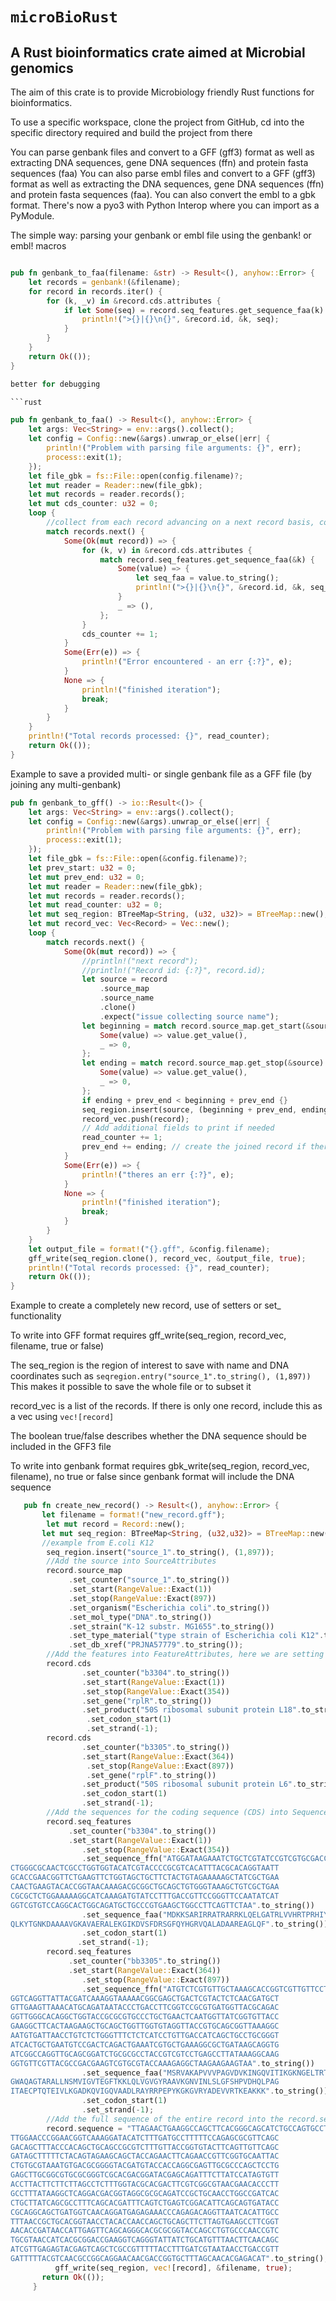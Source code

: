 # `microBioRust`

## A Rust bioinformatics crate aimed at Microbial genomics<br>

The aim of this crate is to provide Microbiology friendly Rust functions for bioinformatics.<br>

To use a specific workspace, clone the project from GitHub, cd into the specific directory required and build the project from there

 You can parse genbank files and convert to a GFF (gff3) format as well as extracting DNA sequences, gene DNA sequences (ffn) and protein fasta sequences (faa)
 You can also parse embl files and convert to a GFF (gff3) format as well as extracting the DNA sequences, gene DNA sequences (ffn) and protein fasta sequences (faa).  You can also convert the embl to a gbk format.
 There's now a pyo3 with Python Interop where you can import as a PyModule.

The simple way: parsing your genbank or embl file using the genbank! or embl! macros

```rust

pub fn genbank_to_faa(filename: &str) -> Result<(), anyhow::Error> {
    let records = genbank!(&filename);
    for record in records.iter() {
        for (k, _v) in &record.cds.attributes {
            if let Some(seq) = record.seq_features.get_sequence_faa(k) {
                println!(">{}|{}\n{}", &record.id, &k, seq);
            }
        }
    }
    return Ok(());
}

better for debugging

```rust

pub fn genbank_to_faa() -> Result<(), anyhow::Error> {
    let args: Vec<String> = env::args().collect();
    let config = Config::new(&args).unwrap_or_else(|err| {
        println!("Problem with parsing file arguments: {}", err);
        process::exit(1);
    });
    let file_gbk = fs::File::open(config.filename)?;
    let mut reader = Reader::new(file_gbk);
    let mut records = reader.records();
    let mut cds_counter: u32 = 0;
    loop {
        //collect from each record advancing on a next record basis, count cds records
        match records.next() {
            Some(Ok(mut record)) => {
                for (k, v) in &record.cds.attributes {
                    match record.seq_features.get_sequence_faa(&k) {
                        Some(value) => {
                            let seq_faa = value.to_string();
                            println!(">{}|{}\n{}", &record.id, &k, seq_faa);
                        }
                        _ => (),
                    };
                }
                cds_counter += 1;
            }
            Some(Err(e)) => {
                println!("Error encountered - an err {:?}", e);
            }
            None => {
                println!("finished iteration");
                break;
            }
        }
    }
    println!("Total records processed: {}", read_counter);
    return Ok(());
}
```

  Example to save a provided multi- or single genbank file as a GFF file (by joining any multi-genbank)

```rust
pub fn genbank_to_gff() -> io::Result<()> {
    let args: Vec<String> = env::args().collect();
    let config = Config::new(&args).unwrap_or_else(|err| {
        println!("Problem with parsing file arguments: {}", err);
        process::exit(1);
    });
    let file_gbk = fs::File::open(&config.filename)?;
    let prev_start: u32 = 0;
    let mut prev_end: u32 = 0;
    let mut reader = Reader::new(file_gbk);
    let mut records = reader.records();
    let mut read_counter: u32 = 0;
    let mut seq_region: BTreeMap<String, (u32, u32)> = BTreeMap::new();
    let mut record_vec: Vec<Record> = Vec::new();
    loop {
        match records.next() {
            Some(Ok(mut record)) => {
                //println!("next record");
                //println!("Record id: {:?}", record.id);
                let source = record
                    .source_map
                    .source_name
                    .clone()
                    .expect("issue collecting source name");
                let beginning = match record.source_map.get_start(&source) {
                    Some(value) => value.get_value(),
                    _ => 0,
                };
                let ending = match record.source_map.get_stop(&source) {
                    Some(value) => value.get_value(),
                    _ => 0,
                };
                if ending + prev_end < beginning + prev_end {}
                seq_region.insert(source, (beginning + prev_end, ending + prev_end));
                record_vec.push(record);
                // Add additional fields to print if needed
                read_counter += 1;
                prev_end += ending; // create the joined record if there are multiple
            }
            Some(Err(e)) => {
                println!("theres an err {:?}", e);
            }
            None => {
                println!("finished iteration");
                break;
            }
        }
    }
    let output_file = format!("{}.gff", &config.filename);
    gff_write(seq_region.clone(), record_vec, &output_file, true);
    println!("Total records processed: {}", read_counter);
    return Ok(());
}
```

 Example to create a completely new record, use of setters or set_ functionality

 To write into GFF format requires gff_write(seq_region, record_vec, filename, true or false)

 The seq_region is the region of interest to save with name and DNA coordinates such as ```seqregion.entry("source_1".to_string(), (1,897))```
 This makes it possible to save the whole file or to subset it

 record_vec is a list of the records.  If there is only one record, include this as a vec using ``` vec![record] ```

 The boolean true/false describes whether the DNA sequence should be included in the GFF3 file

 To write into genbank format requires gbk_write(seq_region, record_vec, filename), no true or false since genbank format will include the DNA sequence

 ```rust
    pub fn create_new_record() -> Result<(), anyhow::Error> {
        let filename = format!("new_record.gff");
         let mut record = Record::new();
        let mut seq_region: BTreeMap<String, (u32,u32)> = BTreeMap::new();
        //example from E.coli K12
         seq_region.insert("source_1".to_string(), (1,897));
         //Add the source into SourceAttributes
         record.source_map
              .set_counter("source_1".to_string())
              .set_start(RangeValue::Exact(1))
              .set_stop(RangeValue::Exact(897))
              .set_organism("Escherichia coli".to_string())
              .set_mol_type("DNA".to_string())
              .set_strain("K-12 substr. MG1655".to_string())
              .set_type_material("type strain of Escherichia coli K12".to_string())
              .set_db_xref("PRJNA57779".to_string());
         //Add the features into FeatureAttributes, here we are setting two features, i.e. coding sequences or genes
         record.cds
                 .set_counter("b3304".to_string())
                 .set_start(RangeValue::Exact(1))
                 .set_stop(RangeValue::Exact(354))
                 .set_gene("rplR".to_string())
                 .set_product("50S ribosomal subunit protein L18".to_string())
                  .set_codon_start(1)
                  .set_strand(-1);
         record.cds
                 .set_counter("b3305".to_string())
                 .set_start(RangeValue::Exact(364))
                  .set_stop(RangeValue::Exact(897))
                  .set_gene("rplF".to_string())
                 .set_product("50S ribosomal subunit protein L6".to_string())
                 .set_codon_start(1)
                 .set_strand(-1);
         //Add the sequences for the coding sequence (CDS) into SequenceAttributes
         record.seq_features
              .set_counter("b3304".to_string())
              .set_start(RangeValue::Exact(1))
                 .set_stop(RangeValue::Exact(354))
                 .set_sequence_ffn("ATGGATAAGAAATCTGCTCGTATCCGTCGTGCGACCCGCGCACGCCGCAAGCTCCAGGAG
CTGGGCGCAACTCGCCTGGTGGTACATCGTACCCCGCGTCACATTTACGCACAGGTAATT
GCACCGAACGGTTCTGAAGTTCTGGTAGCTGCTTCTACTGTAGAAAAAGCTATCGCTGAA
CAACTGAAGTACACCGGTAACAAAGACGCGGCTGCAGCTGTGGGTAAAGCTGTCGCTGAA
CGCGCTCTGGAAAAAGGCATCAAAGATGTATCCTTTGACCGTTCCGGGTTCCAATATCAT
GGTCGTGTCCAGGCACTGGCAGATGCTGCCCGTGAAGCTGGCCTTCAGTTCTAA".to_string())
                 .set_sequence_faa("MDKKSARIRRATRARRKLQELGATRLVVHRTPRHIYAQVIAPNGSEVLVAASTVEKAIAE
QLKYTGNKDAAAAVGKAVAERALEKGIKDVSFDRSGFQYHGRVQALADAAREAGLQF".to_string())
                 .set_codon_start(1)
                .set_strand(-1);
         record.seq_features
              .set_counter("bb3305".to_string())
              .set_start(RangeValue::Exact(364))
                 .set_stop(RangeValue::Exact(897))
                 .set_sequence_ffn("ATGTCTCGTGTTGCTAAAGCACCGGTCGTTGTTCCTGCCGGCGTTGACGTAAAAATCAAC
GGTCAGGTTATTACGATCAAAGGTAAAAACGGCGAGCTGACTCGTACTCTCAACGATGCT
GTTGAAGTTAAACATGCAGATAATACCCTGACCTTCGGTCCGCGTGATGGTTACGCAGAC
GGTTGGGCACAGGCTGGTACCGCGCGTGCCCTGCTGAACTCAATGGTTATCGGTGTTACC
GAAGGCTTCACTAAGAAGCTGCAGCTGGTTGGTGTAGGTTACCGTGCAGCGGTTAAAGGC
AATGTGATTAACCTGTCTCTGGGTTTCTCTCATCCTGTTGACCATCAGCTGCCTGCGGGT
ATCACTGCTGAATGTCCGACTCAGACTGAAATCGTGCTGAAAGGCGCTGATAAGCAGGTG
ATCGGCCAGGTTGCAGCGGATCTGCGCGCCTACCGTCGTCCTGAGCCTTATAAAGGCAAG
GGTGTTCGTTACGCCGACGAAGTCGTGCGTACCAAAGAGGCTAAGAAGAAGTAA".to_string())
                 .set_sequence_faa("MSRVAKAPVVVPAGVDVKINGQVITIKGKNGELTRTLNDAVEVKHADNTLTFGPRDGYAD
GWAQAGTARALLNSMVIGVTEGFTKKLQLVGVGYRAAVKGNVINLSLGFSHPVDHQLPAG
ITAECPTQTEIVLKGADKQVIGQVAADLRAYRRPEPYKGKGVRYADEVVRTKEAKKK".to_string())
                 .set_codon_start(1)
                 .set_strand(-1);
         //Add the full sequence of the entire record into the record.sequence
         record.sequence = "TTAGAACTGAAGGCCAGCTTCACGGGCAGCATCTGCCAGTGCCTGGACACGACCATGATA
TTGGAACCCGGAACGGTCAAAGGATACATCTTTGATGCCTTTTTCCAGAGCGCGTTCAGC
GACAGCTTTACCCACAGCTGCAGCCGCGTCTTTGTTACCGGTGTACTTCAGTTGTTCAGC
GATAGCTTTTTCTACAGTAGAAGCAGCTACCAGAACTTCAGAACCGTTCGGTGCAATTAC
CTGTGCGTAAATGTGACGCGGGGTACGATGTACCACCAGGCGAGTTGCGCCCAGCTCCTG
GAGCTTGCGGCGTGCGCGGGTCGCACGACGGATACGAGCAGATTTCTTATCCATAGTGTT
ACCTTACTTCTTCTTAGCCTCTTTGGTACGCACGACTTCGTCGGCGTAACGAACACCCTT
GCCTTTATAAGGCTCAGGACGACGGTAGGCGCGCAGATCCGCTGCAACCTGGCCGATCAC
CTGCTTATCAGCGCCTTTCAGCACGATTTCAGTCTGAGTCGGACATTCAGCAGTGATACC
CGCAGGCAGCTGATGGTCAACAGGATGAGAGAAACCCAGAGACAGGTTAATCACATTGCC
TTTAACCGCTGCACGGTAACCTACACCAACCAGCTGCAGCTTCTTAGTGAAGCCTTCGGT
AACACCGATAACCATTGAGTTCAGCAGGGCACGCGCGGTACCAGCCTGTGCCCAACCGTC
TGCGTAACCATCACGCGGACCGAAGGTCAGGGTATTATCTGCATGTTTAACTTCAACAGC
ATCGTTGAGAGTACGAGTCAGCTCGCCGTTTTTACCTTTGATCGTAATAACCTGACCGTT
GATTTTTACGTCAACGCCGGCAGGAACAACGACCGGTGCTTTAGCAACACGAGACAT".to_string();
           gff_write(seq_region, vec![record], &filename, true);
        return Ok(());
      }
```
